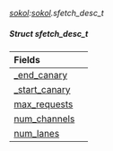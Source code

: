 _[sokol](../../modules/sokol/sokol-module.md):[sokol](../../modules/sokol/sokol-module.md).sfetch\_desc\_t_
##### Struct sfetch\_desc\_t

| Fields | |
|:---|:---|
| [\_end\_canary](sokol-sfetch_desc_t-_end_canary.md) |  |
| [\_start\_canary](sokol-sfetch_desc_t-_start_canary.md) |  |
| [max\_requests](sokol-sfetch_desc_t-max_requests.md) |  |
| [num\_channels](sokol-sfetch_desc_t-num_channels.md) |  |
| [num\_lanes](sokol-sfetch_desc_t-num_lanes.md) |  |
